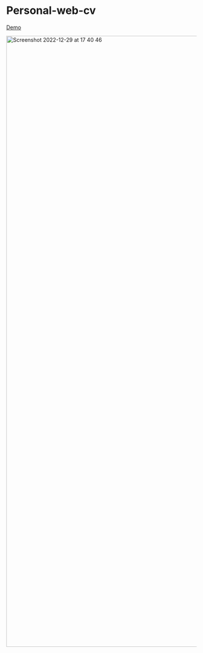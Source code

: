 # Personal-web-cv

<a href="http://gundo.ml">Demo</a>

<img width="1614" alt="Screenshot 2022-12-29 at 17 40 46" src="https://user-images.githubusercontent.com/13138647/209976199-e901c4c2-f8f0-4703-983f-77b9936017e9.png">
